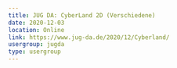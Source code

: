 ```yaml
---
title: JUG DA: CyberLand 2D (Verschiedene)
date: 2020-12-03
location: Online
link: https://www.jug-da.de/2020/12/Cyberland/
usergroup: jugda
type: usergroup
---
```

